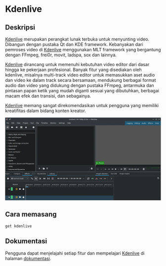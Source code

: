 # Kdenlive

## Deskripsi

[Kdenlive] merupakan perangkat lunak terbuka untuk menyunting video. Dibangun dengan pustaka Qt dan KDE framework. Kebanyakan dari pemroses video di [Kdenlive] menggunakan MLT framework yang bergantung dengan FFmpeg, frei0r, movit, ladspa, sox dan lainnya.

[Kdenlive] dirancang untuk memenuhi kebutuhan video editor dari dasar hingga ke pekerjaan profesional. Banyak fitur yang disediakan oleh kdenlive, misalnya multi-track video editor untuk memasukkan aset audio dan video ke dalam track secara bersamaan, mendukung berbagai format audio dan video yang didukung dengan pustaka FFmpeg, antarmuka dan pintasan papan ketik yang mudah diganti sesuai yang dibutuhkan, berbagai macam efek dan transisi, dan sebagainya.

[Kdenlive] memang sangat direkomendasikan untuk pengguna yang memiliki kreatifitas dalam bidang konten kreator.

![KDEnlive LangitKetujuh OS](../../media/image/kdenlive-langitketujuh-id-2.webp)

## Cara memasang

```
get kdenlive
```

## Dokumentasi

Pengguna dapat menjelajahi setiap fitur dan mempelajari [Kdenlive] di halaman [dokumentasi].

[Kdenlive]:https://kdenlive.org/en/
[dokumentasi]:https://docs.kdenlive.org/
